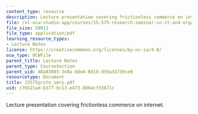 ```yaml
---
content_type: resource
description: Lecture presentation covering frictionless commerce on internet.
file: /ol-ocw-studio-app/courses/15-575-research-seminar-in-it-and-organizations-economic-perspectives-spring-2004/c76521adb377bc13e4738064cf33671c_15575prstn_smry.pdf
file_size: 59011
file_type: application/pdf
learning_resource_types:
- Lecture Notes
license: https://creativecommons.org/licenses/by-nc-sa/4.0/
ocw_type: OCWFile
parent_title: Lecture Notes
parent_type: CourseSection
parent_uid: d8a83803-3e8a-8de4-0d18-d59a3d730ce8
resourcetype: Document
title: 15575prstn_smry.pdf
uid: c76521ad-b377-bc13-e473-8064cf33671c
---
```

Lecture presentation covering frictionless commerce on internet.